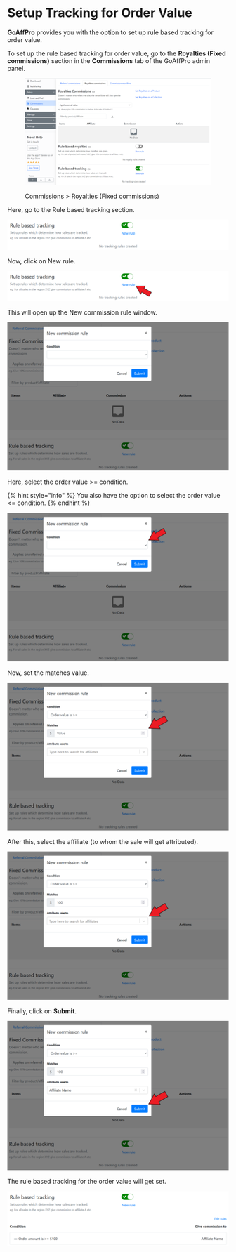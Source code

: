 # Setup Tracking for Order Value

**GoAffPro** provides you with the option to set up rule based tracking for order value.

To set up the rule based tracking for order value, go to the **Royalties (Fixed commissions)** section in the **Commissions** tab of the GoAffPro admin panel.&#x20;

<figure><img src="../../../.gitbook/assets/image (3447).png" alt=""><figcaption><p>Commissions > Royalties (Fixed commissions)</p></figcaption></figure>

Here, go to the Rule based tracking section.

![Rule based tracking](<../../../.gitbook/assets/image (2315).png>)

Now, click on New rule.

![Click on New rule](<../../../.gitbook/assets/image (1858).png>)

This will open up the New commission rule window.&#x20;

![New commission rule](<../../../.gitbook/assets/image (1719).png>)

Here, select the order value >= condition.&#x20;

{% hint style="info" %}
You also have the option to select the order value <= condition.&#x20;
{% endhint %}

![Select condition](<../../../.gitbook/assets/image (858).png>)

Now, set the matches value.&#x20;

![Set the matches value](<../../../.gitbook/assets/image (2063).png>)

After this, select the affiliate (to whom the sale will get attributed).

![Select the affiliate](<../../../.gitbook/assets/image (983).png>)

Finally, click on **Submit**.&#x20;

![Click on Submit](<../../../.gitbook/assets/image (3135).png>)

The rule based tracking for the order value will get set.&#x20;

![](<../../../.gitbook/assets/image (876).png>)
